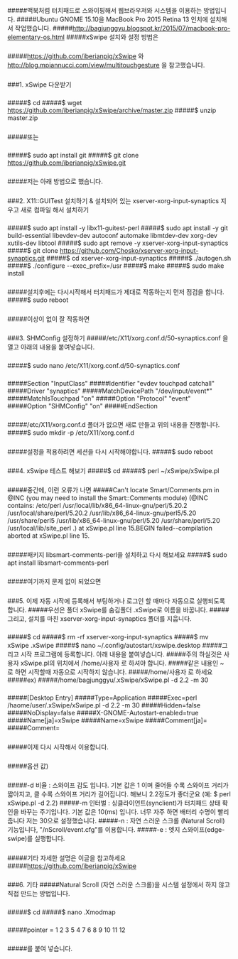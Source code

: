 #####맥북처럼 터치패드로 스와이핑해서 웹브라우저와 시스템을 이용하는 방법입니다.
#####Ubuntu GNOME 15.10을 MacBook Pro 2015 Retina 13 인치에 설치해서 작업했습니다.
#####http://bagjunggyu.blogspot.kr/2015/07/macbook-pro-elementary-os.html
#####xSwipe 설치와 설정 방법은
#####
#####https://github.com/iberianpig/xSwipe 와 http://blog.mpiannucci.com/view/multitouchgesture 을 참고했습니다.
#####
###1. xSwipe 다운받기 
#####
#####$ cd
#####$ wget https://github.com/iberianpig/xSwipe/archive/master.zip
#####$ unzip master.zip
#####
#####또는
#####
#####$ sudo apt install git
#####$ git clone https://github.com/iberianpig/xSwipe.git
##### 
#####저는 아래 방법으로 했습니다.
#####
###2. X11::GUITest 설치하기 & 설치되어 있는 xserver-xorg-input-synaptics 지우고 새로 컴파일 해서 설치하기
#####
#####$ sudo apt install -y libx11-guitest-perl
#####$ sudo apt install -y git build-essential libevdev-dev autoconf automake libmtdev-dev xorg-dev xutils-dev libtool
#####$ sudo apt remove -y xserver-xorg-input-synaptics
#####$ git clone https://github.com/Chosko/xserver-xorg-input-synaptics.git
#####$ cd xserver-xorg-input-synaptics
#####$ ./autogen.sh
#####$ ./configure --exec_prefix=/usr
#####$ make
#####$ sudo make install
#####
#####설치후에는 다시시작해서 터치패드가 제대로 작동하는지 먼저 점검을 합니다.
#####$ sudo reboot
#####
#####이상이 없이 잘 작동하면
#####
###3. SHMConfig 설정하기
#####/etc/X11/xorg.conf.d/50-synaptics.conf 을 열고 아래의 내용을 붙여넣습니다.
#####
#####$ sudo nano /etc/X11/xorg.conf.d/50-synaptics.conf
#####
#####Section "InputClass"
#####Identifier "evdev touchpad catchall"
#####Driver "synaptics"
#####MatchDevicePath "/dev/input/event*"
#####MatchIsTouchpad "on"
#####Option "Protocol" "event"
#####Option "SHMConfig" "on"
#####EndSection
#####
#####/etc/X11/xorg.conf.d 폴더가 없으면 새로 만들고 위의 내용을 진행합니다.
#####$ sudo mkdir -p /etc/X11/xorg.conf.d
#####
#####설정을 적용하려면 세션을 다시 시작해야합니다. 
#####$ sudo reboot
#####
###4. xSwipe 테스트 해보기
#####$ cd
#####$ perl ~/xSwipe/xSwipe.pl
#####
#####중간에, 이런 오류가 나면
#####Can't locate Smart/Comments.pm in @INC (you may need to install the Smart::Comments module) (@INC contains: /etc/perl /usr/local/lib/x86_64-linux-gnu/perl/5.20.2 /usr/local/share/perl/5.20.2 /usr/lib/x86_64-linux-gnu/perl5/5.20 /usr/share/perl5 /usr/lib/x86_64-linux-gnu/perl/5.20 /usr/share/perl/5.20 /usr/local/lib/site_perl .) at xSwipe.pl line 15.BEGIN failed--compilation aborted at xSwipe.pl line 15.
#####
#####패키지 libsmart-comments-perl을 설치하고 다시 해보세요
#####$ sudo apt install libsmart-comments-perl
#####
#####여기까지 문제 없이 되었으면
#####
###5. 이제 자동 시작에 등록해서 부팅하거나 로그인 할 때마다 자동으로 실행되도록 합니다.
#####우선은 폴더 xSwipe를 숨김폴더 .xSwipe로 이름을 바꿉니다.
#####그리고, 설치를 마친 xserver-xorg-input-synaptics 폴더를 지웁니다.
#####
#####$ cd
#####$ rm -rf xserver-xorg-input-synaptics
#####$ mv xSwipe .xSwipe
#####$ nano ~/.config/autostart/xswipe.desktop
#####그리고 시작 프로그램에 등록합니다. 아래 내용을 붙여넣습니다.
#####주의 하실것은 사용자 xSwipe.pl의 위치에서  /home/사용자 로 하셔야 합니다.
#####같은 내용인 ~ 로 하면 시작할때 자동으로 시작하지 않습니다.
#####/home/사용자 로 하세요 
#####ex)
#####/home/bagjunggyu/.xSwipe/xSwipe.pl -d 2.2 -m 30
#####
#####[Desktop Entry]
#####Type=Application
#####Exec=perl /haome/user/.xSwipe/xSwipe.pl -d 2.2 -m 30
#####Hidden=false
#####NoDisplay=false
#####X-GNOME-Autostart-enabled=true
#####Name[ja]=xSwipe
#####Name=xSwipe
#####Comment[ja]=
#####Comment=
#####
#####이제 다시 시작해서 이용합니다.
#####
#####옵션 값)
#####
#####-d 비율 : 스와이프 감도 입니다. 기본 값은 1 이며 줄어들 수록 스와이프 거리가 짧아지고, 클 수록 스와이프 거리가 길어집니다. 해보니 2.2정도가 좋더군요 (예: $ perl xSwipe.pl -d 2.2)
#####-m 인터벌 : 싱클라이언트(synclient)가 터치패드 상태 확인을 바꾸는 주기입니다. 기본 값은 10(ms) 입니다. 너무 자주 하면 배터리 수명이 빨리 줍니다 저는 30으로 설정했습니다.
#####-n : 자연 스러운 스크롤 (Natural Scroll) 기능입니다, "/nScroll/event.cfg"를 이용합니다.
#####-e : 엣지 스와이프(edge-swipe)를 실행합니다. 
#####
#####기타 자세한 설명은 이글을 참고하세요
#####https://github.com/iberianpig/xSwipe
#####
###6. 기타 
#####Natural Scroll (자연 스러운 스크롤)을 시스템 설정에서 하지 않고 직접 만드는 방법입니다.
#####
#####$ cd
#####$ nano .Xmodmap
#####
#####pointer = 1 2 3 5 4 7 6 8 9 10 11 12
#####
#####를 붙여 넣습니다.
